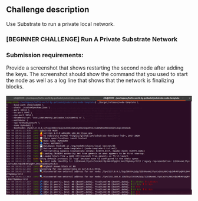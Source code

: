 ## Challenge description
Use Substrate to run a private local network.
<br/>
### [BEGINNER CHALLENGE] Run A Private Substrate Network

### Submission requirements:
Provide a screenshot that shows restarting the second node after adding the keys. The screenshot should show the command that you used to start the node as well as a log line that shows that the network is finalizing blocks.
<br/><br/>
![private-substrate-network_2peers](private-substrate-network_2peers.png)

